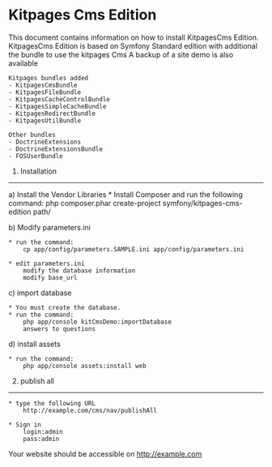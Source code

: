 Kitpages Cms Edition
========================

This document contains information on how to install KitpagesCms Edition.
KitpagesCms Edition is based on Symfony Standard edition with additional the bundle to use the kitpages Cms
A backup of a site demo is also available

    Kitpages bundles added
    - KitpagesCmsBundle
    - KitpagesFileBundle
    - KitpagesCacheControlBundle
    - KitpagesSimpleCacheBundle
    - KitpagesRedirectBundle
    - KitpagesUtilBundle

    Other bundles
    - DoctrineExtensions
    - DoctrineExtensionsBundle
    - FOSUserBundle

1) Installation
---------------

a) Install the Vendor Libraries
    * Install Composer and run the following command:
        php composer.phar create-project symfony/kitpages-cms-edition path/

b) Modify parameters.ini

    * run the command:
        cp app/config/parameters.SAMPLE.ini app/config/parameters.ini

    * edit parameters.ini
        modify the database information
        modify base_url

c) import database

    * You must create the database.
    * run the command:
        php app/console kitCmsDemo:importDatabase
        answers to questions

d) install assets

    * run the command:
        php app/console assets:install web




2) publish all
-----------------------
    * type the following URL
        http://example.com/cms/nav/publishAll

    * Sign in
        login:admin
        pass:admin


Your website should be accessible on  http://example.com

